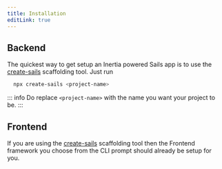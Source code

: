 ```yaml
---
title: Installation
editLink: true
---
```


## Backend

The quickest way to get setup an Inertia powered Sails app is to use the [create-sails](https://github.com/sailscastshq/create-sails) scaffolding tool. Just run

```sh
  npx create-sails <project-name>
```

::: info
Do replace `<project-name>` with the name you want your project to be.
:::

## Frontend
If you are using the [create-sails](https://github.com/sailscastshq/create-sails) scaffolding tool then the Frontend framework you choose from the CLI prompt should already be setup for you.